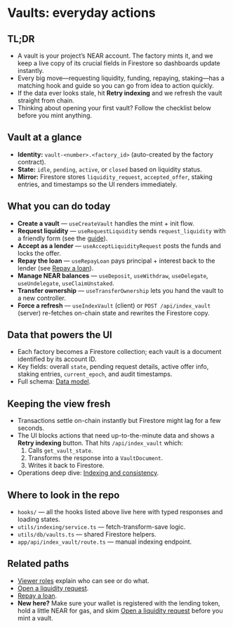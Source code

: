 # Vaults: everyday actions

## TL;DR
- A vault is your project’s NEAR account. The factory mints it, and we keep a live copy of its crucial fields in Firestore so dashboards update instantly.
- Every big move—requesting liquidity, funding, repaying, staking—has a matching hook and guide so you can go from idea to action quickly.
- If the data ever looks stale, hit **Retry indexing** and we refresh the vault straight from chain.
- Thinking about opening your first vault? Follow the checklist below before you mint anything.

## Vault at a glance
- **Identity:** `vault-<number>.<factory_id>` (auto-created by the factory contract).
- **State:** `idle`, `pending`, `active`, or `closed` based on liquidity status.
- **Mirror:** Firestore stores `liquidity_request`, `accepted_offer`, staking entries, and timestamps so the UI renders immediately.

## What you can do today
- **Create a vault** — `useCreateVault` handles the mint + init flow.
- **Request liquidity** — `useRequestLiquidity` sends `request_liquidity` with a friendly form (see the [guide](../guides/opening-liquidity-request.md)).
- **Accept as a lender** — `useAcceptLiquidityRequest` posts the funds and locks the offer.
- **Repay the loan** — `useRepayLoan` pays principal + interest back to the lender (see [Repay a loan](../guides/repay-loan.md)).
- **Manage NEAR balances** — `useDeposit`, `useWithdraw`, `useDelegate`, `useUndelegate`, `useClaimUnstaked`.
- **Transfer ownership** — `useTransferOwnership` lets you hand the vault to a new controller.
- **Force a refresh** — `useIndexVault` (client) or `POST /api/index_vault` (server) re-fetches on-chain state and rewrites the Firestore copy.

## Data that powers the UI
- Each factory becomes a Firestore collection; each vault is a document identified by its account ID.
- Key fields: overall `state`, pending request details, active offer info, staking entries, `current_epoch`, and audit timestamps.
- Full schema: [Data model](../reference/data-model.md).

## Keeping the view fresh
- Transactions settle on-chain instantly but Firestore might lag for a few seconds.
- The UI blocks actions that need up-to-the-minute data and shows a **Retry indexing** button. That hits `/api/index_vault` which:
  1. Calls `get_vault_state`.
  2. Transforms the response into a `VaultDocument`.
  3. Writes it back to Firestore.
- Operations deep dive: [Indexing and consistency](../operations/indexing.md).

## Where to look in the repo
- `hooks/` — all the hooks listed above live here with typed responses and loading states.
- `utils/indexing/service.ts` — fetch-transform-save logic.
- `utils/db/vaults.ts` — shared Firestore helpers.
- `app/api/index_vault/route.ts` — manual indexing endpoint.

## Related paths
- [Viewer roles](../reference/roles.md) explain who can see or do what.
- [Open a liquidity request](../guides/opening-liquidity-request.md).
- [Repay a loan](../guides/repay-loan.md).
- **New here?** Make sure your wallet is registered with the lending token, hold a little NEAR for gas, and skim [Open a liquidity request](../guides/opening-liquidity-request.md) before you mint a vault.
